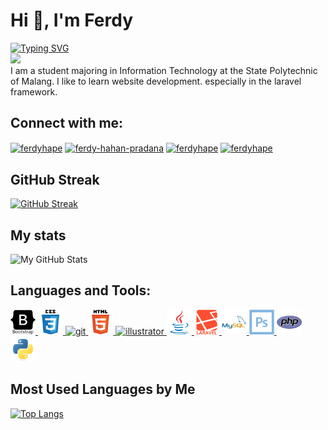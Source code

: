 <h1 align="left">Hi 👋, I'm Ferdy</h1>

[![Typing SVG](https://readme-typing-svg.herokuapp.com?color=%36BCF7FF&size=25&lines=github.com/ferdyhape)](https://git.io/typing-svg)<br>
![](https://komarev.com/ghpvc/?username=ferdyhape&color=yellow)<br>
I am a student majoring in Information Technology at the State Polytechnic of Malang. I like to learn website development. especially in the laravel framework.


## Connect with me:
<p align="left">
<a href="https://dev.to/ferdyhape" target="blank"><img align="center" src="https://raw.githubusercontent.com/rahuldkjain/github-profile-readme-generator/master/src/images/icons/Social/devto.svg" alt="ferdyhape" height="30" width="40" /></a>
<a href="https://linkedin.com/in/ferdy-hahan-pradana" target="blank"><img align="center" src="https://raw.githubusercontent.com/rahuldkjain/github-profile-readme-generator/master/src/images/icons/Social/linked-in-alt.svg" alt="ferdy-hahan-pradana" height="30" width="40" /></a>
<a href="https://instagram.com/ferdyhape" target="blank"><img align="center" src="https://raw.githubusercontent.com/rahuldkjain/github-profile-readme-generator/master/src/images/icons/Social/instagram.svg" alt="ferdyhape" height="30" width="40" /></a>
<a href="https://www.hackerrank.com/ferdyhape" target="blank"><img align="center" src="https://raw.githubusercontent.com/rahuldkjain/github-profile-readme-generator/master/src/images/icons/Social/hackerrank.svg" alt="ferdyhape" height="30" width="40" /></a>
</p>

## GitHub Streak
[![GitHub Streak](https://github-readme-streak-stats.herokuapp.com/?user=ferdyhape&theme=tokyonight)](https://git.io/streak-stats)

## My stats
![My GitHub Stats](https://github-readme-stats.vercel.app/api?username=ferdyhape&show_icons=true&theme=tokyonight)
<br>

## Languages and Tools:
<p align="left"> <a href="https://getbootstrap.com" target="_blank" rel="noreferrer"> <img src="https://raw.githubusercontent.com/devicons/devicon/master/icons/bootstrap/bootstrap-plain-wordmark.svg" alt="bootstrap" width="40" height="40"/> </a> <a href="https://www.w3schools.com/css/" target="_blank" rel="noreferrer"> <img src="https://raw.githubusercontent.com/devicons/devicon/master/icons/css3/css3-original-wordmark.svg" alt="css3" width="40" height="40"/> </a> <a href="https://git-scm.com/" target="_blank" rel="noreferrer"> <img src="https://www.vectorlogo.zone/logos/git-scm/git-scm-icon.svg" alt="git" width="40" height="40"/> </a> <a href="https://www.w3.org/html/" target="_blank" rel="noreferrer"> <img src="https://raw.githubusercontent.com/devicons/devicon/master/icons/html5/html5-original-wordmark.svg" alt="html5" width="40" height="40"/> </a> <a href="https://www.adobe.com/in/products/illustrator.html" target="_blank" rel="noreferrer"> <img src="https://www.vectorlogo.zone/logos/adobe_illustrator/adobe_illustrator-icon.svg" alt="illustrator" width="40" height="40"/> </a> <a href="https://www.java.com" target="_blank" rel="noreferrer"> <img src="https://raw.githubusercontent.com/devicons/devicon/master/icons/java/java-original.svg" alt="java" width="40" height="40"/> </a> <a href="https://laravel.com/" target="_blank" rel="noreferrer"> <img src="https://raw.githubusercontent.com/devicons/devicon/master/icons/laravel/laravel-plain-wordmark.svg" alt="laravel" width="40" height="40"/> </a> <a href="https://www.mysql.com/" target="_blank" rel="noreferrer"> <img src="https://raw.githubusercontent.com/devicons/devicon/master/icons/mysql/mysql-original-wordmark.svg" alt="mysql" width="40" height="40"/> </a> <a href="https://www.photoshop.com/en" target="_blank" rel="noreferrer"> <img src="https://raw.githubusercontent.com/devicons/devicon/master/icons/photoshop/photoshop-line.svg" alt="photoshop" width="40" height="40"/> </a> <a href="https://www.php.net" target="_blank" rel="noreferrer"> <img src="https://raw.githubusercontent.com/devicons/devicon/master/icons/php/php-original.svg" alt="php" width="40" height="40"/> </a> <a href="https://www.python.org" target="_blank" rel="noreferrer"> <img src="https://raw.githubusercontent.com/devicons/devicon/master/icons/python/python-original.svg" alt="python" width="40" height="40"/> </a> </p>

## Most Used Languages by Me
[![Top Langs](https://github-readme-stats.vercel.app/api/top-langs/?username=ferdyhape&layout=compact&theme=tokyonight)](https://github.com/anuraghazra/github-readme-stats)
